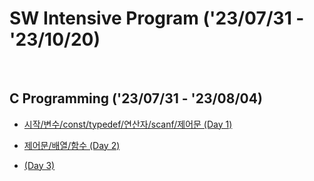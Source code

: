 # SW Intensive Program ('23/07/31 - '23/10/20)
<br>

## C Programming ('23/07/31 - '23/08/04)
- [시작/변수/const/typedef/연산자/scanf/제어문 (Day 1)](https://github.com/wew97/HMC_SWIP/tree/main/C_Programming_230731)

- [제어문/배열/함수 (Day 2)](https://github.com/wew97/HMC_SWIP/tree/main/C_Programming_230801)

- [(Day 3)](https://github.com/wew97/HMC_SWIP/tree/main/C_Programming_230802)
